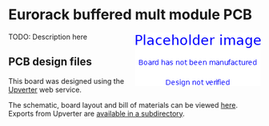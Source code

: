 # Eurorack buffered mult module PCB

<img align="right" src="./PlaceholderImage.png">

TODO: Description here

## PCB design files

This board was designed using the [Upverter](https://upverter.com) web service.

The schematic, board layout and bill of materials can be viewed [here](https://upverter.com/Trebuchetindustries/034ccbf3643ff7db/Eurorack-buffered-mult/). Exports from Upverter are [available in a subdirectory](./Upverter%20exports).
